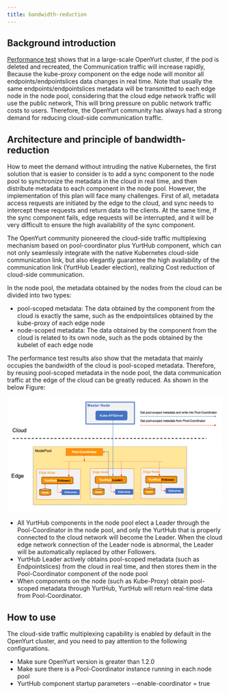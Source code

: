 ```yaml
---
title: bandwidth-reduction
---
```


## Background introduction

[Performance test](https://openyurt.io/docs/test-report/yurthub-performance-test/#traffic) shows that in a large-scale OpenYurt cluster, if the pod is deleted and recreated, the Communication traffic will increase rapidly,
Because the kube-proxy component on the edge node will monitor all endpoints/endpointslices data changes in real time. Note that usually the same endpoints/endpointslices metadata will be transmitted to each edge node in the node pool, considering that the cloud edge network traffic will use the public network,
This will bring pressure on public network traffic costs to users. Therefore, the OpenYurt community has always had a strong demand for reducing cloud-side communication traffic.

## Architecture and principle of bandwidth-reduction

How to meet the demand without intruding the native Kubernetes, the first solution that is easier to consider is to add a sync component to the node pool to synchronize the metadata in the cloud in real time, and then distribute metadata to each component in the node pool. However, the implementation of this plan will face many challenges.
First of all, metadata access requests are initiated by the edge to the cloud, and sync needs to intercept these requests and return data to the clients. At the same time, if the sync component fails, edge requests will be interrupted, and it will be very difficult to ensure the high availability of the sync component.

The OpenYurt community pioneered the cloud-side traffic multiplexing mechanism based on pool-coordinator plus YurtHub component, which can not only seamlessly integrate with the native Kubernetes cloud-side communication link, but also elegantly guarantee the high availability of the communication link (YurtHub Leader election), realizing Cost reduction of cloud-side communication.

In the node pool, the metadata obtained by the nodes from the cloud can be divided into two types:
- pool-scoped metadata: The data obtained by the component from the cloud is exactly the same, such as the endpointslices obtained by the kube-proxy of each edge node
- node-scoped metadata: The data obtained by the component from the cloud is related to its own node, such as the pods obtained by the kubelet of each edge node

The performance test results also show that the metadata that mainly occupies the bandwidth of the cloud is pool-scoped metadata. Therefore, by reusing pool-scoped metadata in the node pool, the data communication traffic at the edge of the cloud can be greatly reduced. As shown in the below Figure:

![bandwidth-reduction](../../../static/img/docs/user-manuals/network/bandwidth-reduction.png)

- All YurtHub components in the node pool elect a Leader through the Pool-Coordinator in the node pool, and only the YurtHub that is properly connected to the cloud network will become the Leader. When the cloud edge network connection of the Leader node is abnormal, the Leader will be automatically replaced by other Followers.
- YurtHub Leader actively obtains pool-scoped metadata (such as Endpointslices) from the cloud in real time, and then stores them in the Pool-Coordinator component of the node pool
- When components on the node (such as Kube-Proxy) obtain pool-scoped metadata through YurtHub, YurtHub will return real-time data from Pool-Coordinator.

## How to use

The cloud-side traffic multiplexing capability is enabled by default in the OpenYurt cluster, and you need to pay attention to the following configurations.
- Make sure OpenYurt version is greater than 1.2.0
- Make sure there is a Pool-Coordinator instance running in each node pool
- YurtHub component startup parameters --enable-coordinator = true


